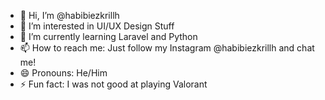 - 👋 Hi, I’m @habibiezkrillh
- 👀 I’m interested in UI/UX Design Stuff
- 🌱 I’m currently learning Laravel and Python
- 📫 How to reach me: Just follow my Instagram @habibiezkrillh and chat me!
- 😄 Pronouns: He/Him
- ⚡ Fun fact: I was not good at playing Valorant

<!---
habibiezkrillh/habibiezkrillh is a ✨ special ✨ repository because its `README.md` (this file) appears on your GitHub profile.
You can click the Preview link to take a look at your changes.
--->
